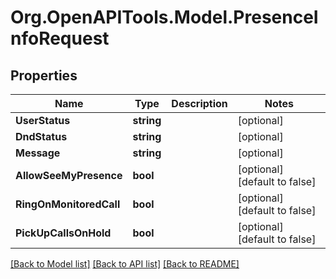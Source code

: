 
# Org.OpenAPITools.Model.PresenceInfoRequest

## Properties

Name | Type | Description | Notes
------------ | ------------- | ------------- | -------------
**UserStatus** | **string** |  | [optional] 
**DndStatus** | **string** |  | [optional] 
**Message** | **string** |  | [optional] 
**AllowSeeMyPresence** | **bool** |  | [optional] [default to false]
**RingOnMonitoredCall** | **bool** |  | [optional] [default to false]
**PickUpCallsOnHold** | **bool** |  | [optional] [default to false]

[[Back to Model list]](../README.md#documentation-for-models)
[[Back to API list]](../README.md#documentation-for-api-endpoints)
[[Back to README]](../README.md)

